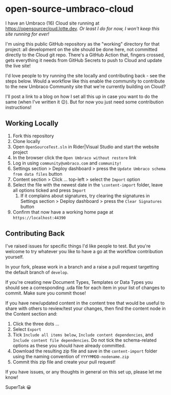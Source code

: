 # open-source-umbraco-cloud

I have an Umbraco (16) Cloud site running at https://opensourcecloud.lotte.dev. *Or least I do for now, I won't keep this site running for ever!*

I'm using this public GitHub repository as the "working" directory for that project: all development on the site should be done here, not committed directly to the Cloud git repo. There's a GitHub Action that, fingers crossed, gets everything it needs from GitHub Secrets to push to Cloud and update the live site!

I'd love people to try running the site locally and contributing back - see the steps below. Would a workflow like this enable the community to contribute to the new Umbraco Community site that we're currently building on Cloud?

I'll post a link to a blog on how I set all this up in case you want to do the same (when I've written it 😉). But for now you just need some contribution instructions!

## Working Locally

1. Fork this repository
1. Clone locally
1. Open `OpenSourceTest.sln` in Rider|Visual Studio and start the website project
1. In the browser click the `Open Umbraco without restore` link
1. Log in using `community@umbraco.com` and `community!`
1. Settings section > Deploy dashboard > press the `Update Umbraco schema from data files` button
1. Content section > Click ... top-left > select the `Import` option
1. Select the file with the newest date in the `\content-import` folder, leave all options ticked and press `Import`
    1. If it complains about signatures, try clearing the signatures in Settings section > Deploy dashboard > press the `Clear Signatures` button
1. Confirm that now have a working home page at `https://localhost:44390`

## Contributing Back

I've raised issues for specific things I'd like people to test. But you're welcome to try whatever you like to have a go at the workflow contribution yourself.

In your fork, please work in a branch and a raise a pull request targetting the default branch of `develop`.

If you're creating new Document Types, Templates or Data Types you should see a corresponding .uda file for each item in your list of changes to commit. Make sure you commit those!

If you have new/updated content in the content tree that would be useful to share with others to review/test your changes, then find the content node in the Content section and:

1. Click the three dots ...
1. Select `Export`
1. Tick `Include all items below`, `Include content dependencies`, and `Include content file dependencies`. Do not tick the schema-related options as these you should have already committed.
1. Download the resulting zip file and save in the `content-import` folder using the naming convention of `YYYYMMDD-nodename.zip`
1. Commit this zip file and create your pull request!

If you have issues, or any thoughts in general on this set up, please let me know!

SuperTak 😀
